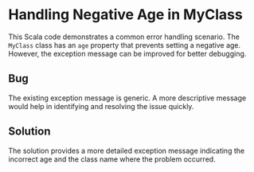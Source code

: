 # Handling Negative Age in MyClass

This Scala code demonstrates a common error handling scenario. The `MyClass` class has an `age` property that prevents setting a negative age. However, the exception message can be improved for better debugging.

## Bug

The existing exception message is generic. A more descriptive message would help in identifying and resolving the issue quickly.

## Solution

The solution provides a more detailed exception message indicating the incorrect age and the class name where the problem occurred.